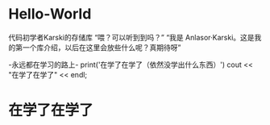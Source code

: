 # Hello-World
代码初学者Karski的存储库
“喂？可以听到到吗？”
“我是 Anlasor·Karski。这是我的第一个库介绍，以后在这里会放些什么呢？真期待呀”

-永远都在学习的路上-
print('在学了在学了（依然没学出什么东西）')
cout << "在学了在学了" << endl;
<h1>在学了在学了</h1>
